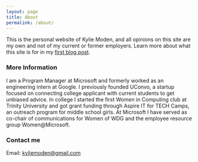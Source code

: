 ```yaml
---
layout: page
title: About
permalink: /about/
---
```


This is the personal website of Kylie Moden, and all opinions on this site are my own and not of my current or former employers. Learn more about what this site is for in my [first blog post](https://kyliemoden.com/HelloWorld/).

### More Information

I am a Program Manager at Microsoft and formerly worked as an engineering intern at Google. I previously founded UConvo, a startup focused on connecting college applicant with current students to get unbiased advice. In college I started the first Women in Computing club at Trinity University and got grant funding through Aspire IT for TECH Camps, an outreach program for middle school girls. At Microsoft I have served as co-chair of communications for Women of WDG and the employee resource group Women@Microsoft.   

### Contact me

Email: [kyliemoden@gmail.com](mailto:kyliemoden@gmail.com)
